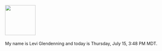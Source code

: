 <h1><img src="https://www.planetware.com/wpimages/2020/02/colorado-denver-to-boulder-best-ways-to-get-there-by-car.jpg" width="100" length="3000"/></h1>
My name is Levi Glendenning  and today is Thursday, July 15, 3:48 PM MDT.
